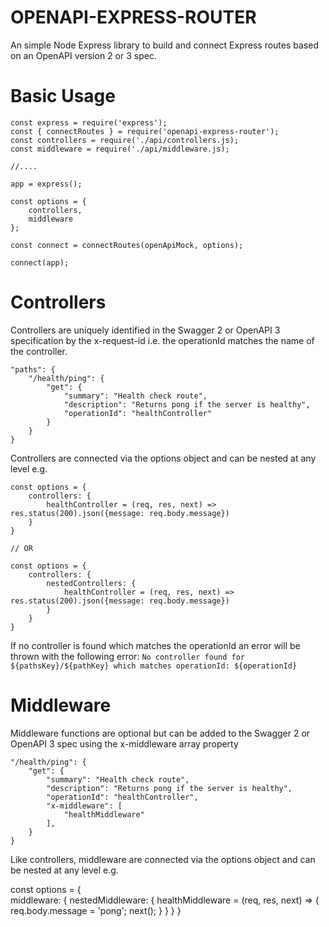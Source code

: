 # OPENAPI-EXPRESS-ROUTER

An simple Node Express library to build and connect Express routes based on an OpenAPI version 2 or 3 spec.

# Basic Usage

    const express = require('express');
    const { connectRoutes } = require('openapi-express-router');
    const controllers = require('./api/controllers.js);
    const middleware = require('./api/middleware.js);

    //....

    app = express();

    const options = {
        controllers,
        middleware
    };

    const connect = connectRoutes(openApiMock, options);

    connect(app);

# Controllers

Controllers are uniquely identified in the Swagger 2 or OpenAPI 3 specification by the x-request-id i.e. the operationId matches the name of the controller.

    "paths": {
        "/health/ping": {
            "get": {
                "summary": "Health check route",
                "description": "Returns pong if the server is healthy",
                "operationId": "healthController"
            }
        }
    }

Controllers are connected via the options object and can be nested at any level e.g.

    const options = {
        controllers: {
            healthController = (req, res, next) => res.status(200).json({message: req.body.message})
        }
    }

    // OR

    const options = {  
        controllers: {
            nestedControllers: {
                healthController = (req, res, next) => res.status(200).json({message: req.body.message})
            }
        }
    }

If no controller is found which matches the operationId an error will be thrown with the following error:
    `No controller found for ${pathsKey}/${pathKey} which matches operationId: ${operationId}`

# Middleware

Middleware functions are optional but can be added to the Swagger 2 or OpenAPI 3 spec using the x-middleware array property

    "/health/ping": {
        "get": {
            "summary": "Health check route",
            "description": "Returns pong if the server is healthy",
            "operationId": "healthController",
            "x-middleware": [
                "healthMiddleware"
            ],
        }
    }

Like controllers, middleware are connected via the options object and can be nested at any level e.g.

  const options = {  
        middleware: {
            nestedMiddleware: {
                healthMiddleware = (req, res, next) => {
                    req.body.message = 'pong';
                    next();
                }
            }
        }
    }